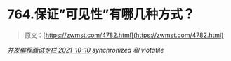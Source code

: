 <!--yml
category: 未分类
date: 0001-01-01 00:00:00
-->

# 764.保证”可见性”有哪几种方式？

> 原文：[https://zwmst.com/4782.html](https://zwmst.com/4782.html)

   [ *并发编程面试专栏* ](https://zwmst.com/%e5%b9%b6%e5%8f%91%e7%bc%96%e7%a8%8b%e9%9d%a2%e8%af%95%e4%b8%93%e6%a0%8f)*[ <time datetime="2021-10-10T22:46:23+08:00"> 2021-10-10 </time> ](https://zwmst.com/4782.html)  synchronized 和 viotatile*